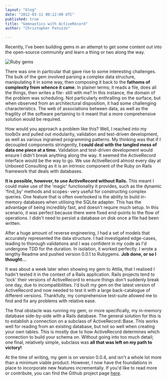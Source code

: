 ```yaml
---
layout: "blog"
date: "2012-03-11 00:12:00 UTC"
published: true
title: "Gemnastics with ActiveRecord"
author: "Christopher Patuzzo"

---
```


Recently, I've been building gems in an attempt to get some content out into the open-source community and learn a thing or two along the way.

![Ruby gems](http://i39.tinypic.com/fazklk.jpg)

There was one in particular that gave rise to some interesting challenges. The bulk of the gem involved parsing a complex data structure, manipulating it in some way, then composing it back to the **fathoms of complexity from whence it came**. In plainer terms; it reads a file, does all the things, then writes a file- still with me? In this instance, the domain of the problem was scheduling. Not particularly enthralling on the surface, but when observed from an architectural disposition, it had some challenging characteristics. The web of associations between data, as well as the fragility of the software pertaining to it meant that a more comprehensive solution would be required.

How would you approach a problem like this? Well, I reached into my toolb0x and pulled out modularity, validation and test-driven development, as well as various ingrained programming patterns. My thinking was that if I decoupled components stringently, **I could deal with the tangled mess of data one piece at a time.** Validation and test-driven development would ensure I didn't break anything along the way. It seemed the ActiveRecord interface would be the way to go. We use ActiveRecord almost every day at Unboxed Consulting as it is an intrinsic component of the Ruby on Rails framework that deals with databases.

**It is possible, however, to use ActiveRecord without Rails.** This meant I could make use of the 'magic' functionality it provides, such as the dynamic 'find\_by' methods and scopes- very useful for constructing complex queries. One feature that is often overlooked is the ability to build in-memory databases when utilising the SQLite adapter. This has the advantage of being incredibly fast, and doesn't require much setup. In this scenario, it was perfect because there were fixed end-points to the flow of operations. I didn't need to persist a database on disk once a file had been written.

After a huge amount of reverse engineering, I had a set of models that accurately represented the data structure. I had investigated edge-cases, leading to thorough validations and I was confident in my code as I'd undergone TDD for the duration. In isolation, it worked perfectly. I wrote a lengthy Readme and pushed version 0.0.1 to Rubygems. **Job done, or so I thought...**

It was about a week later when showing my gem to Attila, that I realised I hadn't tested it in the context of a Rails application. Rails projects tend to 'lock' their versions of ActiveRecord to ensure things don't suddenly break one day, due to incompatibilities. I'd built my gem on the latest version of ActiveRecord and now needed to test it with a large back-catalogue of different versions. Thankfully, my comprehensive test-suite allowed me to find and fix any problems with relative ease.

The final obstacle was running my gem, or more specifically, my in-memory database side-by-side with a Rails database. The general solution for this is to establish a connection on a subclass of ActiveRecord::Base. This works well for reading from an existing database, but not so well when creating your own tables. This is mostly due to how ActiveRecord determines which connection to build your schema on. Without going into too much detail; one final, relatively simple, subclass was **all that was left on my path to victory!**

At the time of writing, my gem is on version 0.0.4, and isn't a whole lot more than a minimum viable product. However, I now have the foundations in place to incorporate new features incrementally. If you'd like to read more or contribute, you can find the Github project page [here](https://github.com/tuzz/xteam_schedule).


